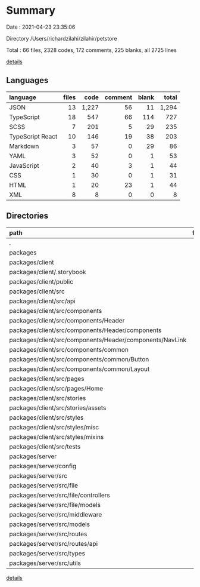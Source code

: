 # Summary

Date : 2021-04-23 23:35:06

Directory /Users/richardzilahi/zilahir/petstore

Total : 66 files,  2328 codes, 172 comments, 225 blanks, all 2725 lines

[details](details.md)

## Languages
| language | files | code | comment | blank | total |
| :--- | ---: | ---: | ---: | ---: | ---: |
| JSON | 13 | 1,227 | 56 | 11 | 1,294 |
| TypeScript | 18 | 547 | 66 | 114 | 727 |
| SCSS | 7 | 201 | 5 | 29 | 235 |
| TypeScript React | 10 | 146 | 19 | 38 | 203 |
| Markdown | 3 | 57 | 0 | 29 | 86 |
| YAML | 3 | 52 | 0 | 1 | 53 |
| JavaScript | 2 | 40 | 3 | 1 | 44 |
| CSS | 1 | 30 | 0 | 1 | 31 |
| HTML | 1 | 20 | 23 | 1 | 44 |
| XML | 8 | 8 | 0 | 0 | 8 |

## Directories
| path | files | code | comment | blank | total |
| :--- | ---: | ---: | ---: | ---: | ---: |
| . | 66 | 2,328 | 172 | 225 | 2,725 |
| packages | 61 | 1,364 | 144 | 215 | 1,723 |
| packages/client | 39 | 679 | 81 | 101 | 861 |
| packages/client/.storybook | 2 | 40 | 3 | 1 | 44 |
| packages/client/public | 2 | 45 | 23 | 2 | 70 |
| packages/client/src | 30 | 403 | 29 | 75 | 507 |
| packages/client/src/api | 1 | 4 | 0 | 2 | 6 |
| packages/client/src/components | 7 | 109 | 0 | 32 | 141 |
| packages/client/src/components/Header | 4 | 92 | 0 | 22 | 114 |
| packages/client/src/components/Header/components | 2 | 41 | 0 | 10 | 51 |
| packages/client/src/components/Header/components/NavLink | 2 | 41 | 0 | 10 | 51 |
| packages/client/src/components/common | 3 | 17 | 0 | 10 | 27 |
| packages/client/src/components/common/Button | 1 | 3 | 0 | 3 | 6 |
| packages/client/src/components/common/Layout | 2 | 14 | 0 | 7 | 21 |
| packages/client/src/pages | 1 | 9 | 0 | 3 | 12 |
| packages/client/src/pages/Home | 1 | 9 | 0 | 3 | 12 |
| packages/client/src/stories | 11 | 96 | 18 | 12 | 126 |
| packages/client/src/stories/assets | 8 | 8 | 0 | 0 | 8 |
| packages/client/src/styles | 4 | 142 | 5 | 14 | 161 |
| packages/client/src/styles/misc | 2 | 131 | 5 | 11 | 147 |
| packages/client/src/styles/mixins | 2 | 11 | 0 | 3 | 14 |
| packages/client/src/tests | 1 | 8 | 1 | 2 | 11 |
| packages/server | 22 | 685 | 63 | 114 | 862 |
| packages/server/config | 2 | 22 | 2 | 4 | 28 |
| packages/server/src | 13 | 510 | 59 | 104 | 673 |
| packages/server/src/file | 2 | 81 | 0 | 18 | 99 |
| packages/server/src/file/controllers | 1 | 14 | 0 | 4 | 18 |
| packages/server/src/file/models | 1 | 67 | 0 | 14 | 81 |
| packages/server/src/middleware | 1 | 23 | 3 | 4 | 30 |
| packages/server/src/models | 2 | 59 | 13 | 10 | 82 |
| packages/server/src/routes | 4 | 275 | 30 | 52 | 357 |
| packages/server/src/routes/api | 4 | 275 | 30 | 52 | 357 |
| packages/server/src/types | 2 | 6 | 8 | 5 | 19 |
| packages/server/src/utils | 1 | 1 | 0 | 0 | 1 |

[details](details.md)